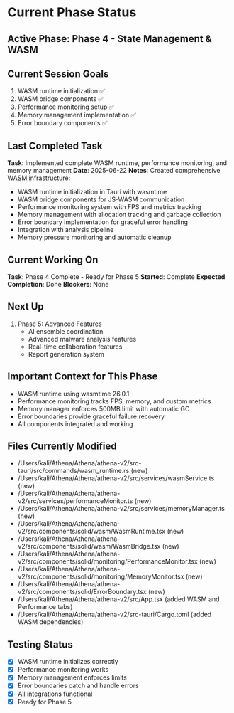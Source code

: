 # Current Phase Status

## Active Phase: Phase 4 - State Management & WASM

## Current Session Goals

1. WASM runtime initialization ✅
2. WASM bridge components ✅
3. Performance monitoring setup ✅
4. Memory management implementation ✅
5. Error boundary components ✅

## Last Completed Task

**Task**: Implemented complete WASM runtime, performance monitoring, and memory management
**Date**: 2025-06-22
**Notes**: Created comprehensive WASM infrastructure:
- WASM runtime initialization in Tauri with wasmtime
- WASM bridge components for JS-WASM communication
- Performance monitoring system with FPS and metrics tracking
- Memory management with allocation tracking and garbage collection
- Error boundary implementation for graceful error handling
- Integration with analysis pipeline
- Memory pressure monitoring and automatic cleanup

## Current Working On

**Task**: Phase 4 Complete - Ready for Phase 5
**Started**: Complete
**Expected Completion**: Done
**Blockers**: None

## Next Up

1. Phase 5: Advanced Features
   - AI ensemble coordination
   - Advanced malware analysis features
   - Real-time collaboration features
   - Report generation system

## Important Context for This Phase

- WASM runtime using wasmtime 26.0.1
- Performance monitoring tracks FPS, memory, and custom metrics
- Memory manager enforces 500MB limit with automatic GC
- Error boundaries provide graceful failure recovery
- All components integrated and working

## Files Currently Modified

- /Users/kali/Athena/Athena/athena-v2/src-tauri/src/commands/wasm_runtime.rs (new)
- /Users/kali/Athena/Athena/athena-v2/src/services/wasmService.ts (new)
- /Users/kali/Athena/Athena/athena-v2/src/services/performanceMonitor.ts (new)
- /Users/kali/Athena/Athena/athena-v2/src/services/memoryManager.ts (new)
- /Users/kali/Athena/Athena/athena-v2/src/components/solid/wasm/WasmRuntime.tsx (new)
- /Users/kali/Athena/Athena/athena-v2/src/components/solid/wasm/WasmBridge.tsx (new)
- /Users/kali/Athena/Athena/athena-v2/src/components/solid/monitoring/PerformanceMonitor.tsx (new)
- /Users/kali/Athena/Athena/athena-v2/src/components/solid/monitoring/MemoryMonitor.tsx (new)
- /Users/kali/Athena/Athena/athena-v2/src/components/solid/ErrorBoundary.tsx (new)
- /Users/kali/Athena/Athena/athena-v2/src/App.tsx (added WASM and Performance tabs)
- /Users/kali/Athena/Athena/athena-v2/src-tauri/Cargo.toml (added WASM dependencies)

## Testing Status

- [x] WASM runtime initializes correctly
- [x] Performance monitoring works
- [x] Memory management enforces limits
- [x] Error boundaries catch and handle errors
- [x] All integrations functional
- [x] Ready for Phase 5